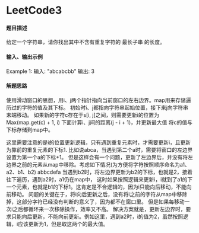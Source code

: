 # LeetCode3
#### 题目描述
给定一个字符串，请你找出其中不含有重复字符的 最长子串 的长度。
#### 输入、输出示例
Example 1:
输入: "abcabcbb"
输出: 3 

#### 解题思路
使用滑动窗口的思想，用i、j两个指针指向当前窗口的左右边界。map用来存储遍历过的字符的值及其下标。
初始时i、j都指向字符串起始位置，接下来j向字符串末端移动。
如果新的字符c存在于s[i, j]之间，则需要更新i的位置为Max(map.get(c) + 1, i)
下面计算i、j间的距离(j - i + 1)，并更新最大值
将c的值与下标存储到map中。

这里需要注意的是i的位置更新逻辑，只有遇到重复元素时，才需要更新i，且更新为靠前的重复元素的下标1.
比如说abca，当遇到第二个a时，需要将窗口的左边界设置为第一个a的下标+1。
但是这样会有一个问题，更新了左边界后，并没有将左边界之前的元素从map中移除。考虑如下情况(为方便将字符按照顺序命名为a1、a2、b1、b2)
abbcdefa
当遇到b2时，将左边界更新为b2的下标，也就是2，接着往下遍历，遇到a2时，a1仍在map中，
这时如果按照逻辑来更新i，i就到了a1的下一个元素，也就是b1的下标1。这肯定是不合逻辑的，因为i只能向后移动，不能向前移动。
问题的关键在于，将i向后更新之后，没有将i之前的字符从map中移除掉，这部分字符已经没有判断的意义了，因为都不在窗口里。
但是如果每移动一次i之后都循环来一次移除操作，效率又不高。
解决方案就是，更新左边界时，要求只能向后更新，不能向前更新。例如这里，遇到a2时，i的值为2，虽然按照逻辑，i应该更新为1，但是取这两个的最大值。